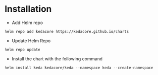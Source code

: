 # Installation 

- Add Helm repo
```
helm repo add kedacore https://kedacore.github.io/charts
```
- Update Helm Repo
```
helm repo update
```
- Install the chart with the following command
```
helm install keda kedacore/keda --namespace keda --create-namespace
```
